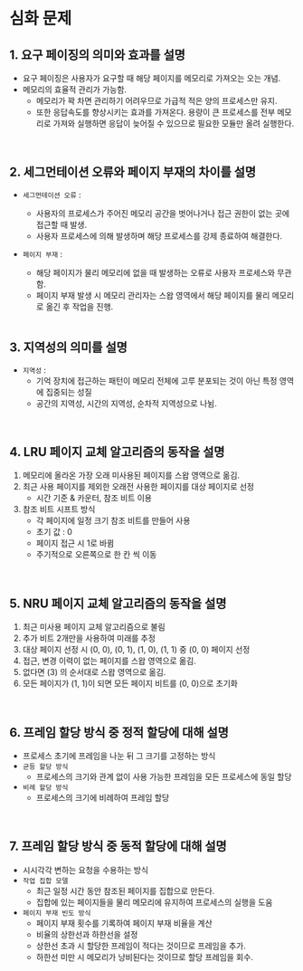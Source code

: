 # 심화 문제

## 1. 요구 페이징의 의미와 효과를 설명
- 요구 페이징은 사용자가 요구할 때 해당 페이지를 메모리로 가져오는 오는 개념.
- 메모리의 효율적 관리가 가능함.
  - 메모리가 꽉 차면 관리하기 어려우므로 가급적 적은 양의 프로세스만 유지. 
  - 또한 응답속도를 향상시키는 효과를 가져온다. 용량이 큰 프로세스를 전부 메모리로 가져와 실행하면 응답이 늦어질 수 있으므로 필요한 모듈만 올려 실행한다.

<br>

## 2. 세그먼테이션 오류와 페이지 부재의 차이를 설명
- `세그먼테이션 오류` :  
  - 사용자의 프로세스가 주어진 메모리 공간을 벗어나거나 접근 권한이 없는 곳에 접근할 때 발생. 
  - 사용자 프로세스에 의해 발생하며 해당 프로세스를 강제 종료하여 해결한다. 

- `페이지 부재` :  
  - 해당 페이지가 물리 메모리에 없을 때 발생하는 오류로 사용자 프로세스와 무관함. 
  - 페이지 부재 발생 시 메모리 관리자는 스왑 영역에서 해당 페이지를 물리 메모리로 옮긴 후 작업을 진행.

  <br>

## 3. 지역성의 의미를 설명
  - `지역성` :
    - 기억 장치에 접근하는 패턴이 메모리 전체에 고루 분포되는 것이 아닌 특정 영역에 집중되는 성질
    - 공간의 지역성, 시간의 지역성, 순차적 지역성으로 나뉨.

  <br>

## 4. LRU 페이지 교체 알고리즘의 동작을 설명
1. 메모리에 올라온 가장 오래 미사용된 페이지를 스왑 영역으로 옮김.
2. 최근 사용 페이지를 제외한 오래전 사용한 페이지를 대상 페이지로 선정
    -  시간 기준 & 카운터, 참조 비트 이용 
3. 참조 비트 시프트 방식
    - 각 페이지에 일정 크기 참조 비트를 만들어 사용
    - 초기 값 : 0
    - 페이지 접근 시 1로 바뀜
    - 주기적으로 오른쪽으로 한 칸 씩 이동

<br>

## 5. NRU 페이지 교체 알고리즘의 동작을 설명
1. 최근 미사용 페이지 교체 알고리즘으로 불림
2. 추가 비트 2개만을 사용하여 미래를 추정
3. 대상 페이지 선정 시 (0, 0), (0, 1), (1, 0), (1, 1) 중 (0, 0) 페이지 선정
3. 접근, 변경 이력이 없는 페이지를 스왑 영역으로 옮김.
4. 없다면 (3) 의 순서대로 스왑 영역으로 옮김.
5. 모든 페이지가 (1, 1)이 되면 모든 페이지 비트를 (0, 0)으로 초기화

<br>

## 6. 프레임 할당 방식 중 정적 할당에 대해 설명
- 프로세스 초기에 프레임을 나눈 뒤 그 크기를 고정하는 방식
- `균등 할당 방식`
  - 프로세스의 크기와 관계 없이 사용 가능한 프레임을 모든 프로세스에 동일 할당
- `비례 할당 방식`
  - 프로세스의 크기에 비례하여 프레임 할당

<br>

## 7. 프레임 할당 방식 중 동적 할당에 대해 설명
- 시시각각 변하는 요청을 수용하는 방식
- `작업 집합 모델`
  - 최근 일정 시간 동안 참조된 페이지를 집합으로 만든다.
  - 집합에 있는 페이지들을 물리 메모리에 유지하여 프로세스의 실행을 도움
- `페이지 부재 빈도 방식`
  - 페이지 부재 횟수를 기록하여 페이지 부재 비율을 계산
  - 비율의 상한선과 하한선을 설정
  - 상한선 초과 시 할당한 프레임이 적다는 것이므로 프레임을 추가.
  - 하한선 미만 시 메모리가 낭비된다는 것이므로 할당 프레임을 회수.
